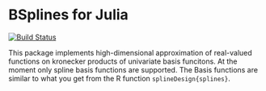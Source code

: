 


# BSplines for Julia

[![Build Status](https://travis-ci.org/floswald/BSplines.jl.png?branch=master)](https://travis-ci.org/floswald/BSplines.jl)

<!-- [![Coverage Status](https://coveralls.io/repos/floswald/BSplines.jl/badge.png)](https://coveralls.io/r/floswald/BSplines.jl) -->


This package implements high-dimensional approximation of real-valued functions on kronecker products of univariate basis funcitons. At the moment only spline basis functions are supported. The Basis functions are similar to what you get from the R function `splineDesign{splines}`. 

